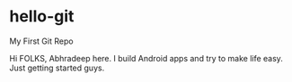 # hello-git
My First Git Repo

Hi FOLKS,
Abhradeep here. I build Android apps and try to make life easy.
Just getting started guys.
